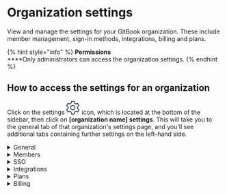 # Organization settings

View and manage the settings for your GitBook organization. These include member management, sign-in methods, integrations, billing and plans.

{% hint style="info" %}
**Permissions**\
****Only administrators can access the organization settings.
{% endhint %}

## How to access the settings for an organization

Click on the settings ![](../../.gitbook/assets/settings.png) icon, which is located at the bottom of the sidebar, then click on **\[organization name] settings**. This will take you to the general tab of that organization's settings page, and you'll see additional tabs containing further settings on the left-hand side.

<details>

<summary>General</summary>

#### Organization profile

You can update the logo and the name of the organization.

#### Publishing

Each published GitBook space that lives within your organization's library will have a domain in two parts:

1. `[something].gitbook.com` (this is the GitBook subdomain) **or** your own custom subdomain
2. `/[spaceURL]` (this is set within the settings for the space itself)

You can update the GitBook subdomain and a custom domain here, as well as the default content, which is the space that visitors will see if they navigate to your GitBook subdomain directly.

#### Actions

From this section you can delete the organization. **Note: there is no turning back if you delete an organization!** All associated data will be deleted as well. If you want to keep any spaces or collections owned by the organization, make sure to first [move](https://docs.gitbook.com/getting-started/organizing-content/what-is-a-space#moving-a-space) them to another library.

</details>

<details>

<summary>Members</summary>

#### Members tab

[Members](../../tour/member-management/) can be added to and removed from the organization as needed. You can also update the [role](../../tour/member-management/roles.md) for each member.

#### Teams tab

[Teams](../../tour/member-management/teams.md) are a way to group members within an organization. You can then grant access to certain things to anyone who is a member of a given team.

</details>

<details>

<summary>SSO</summary>

#### Email domains

For any domains that you specify, anyone with an email address on those domains will immediately be able to access the organization upon signing up for a GitBook account. You can decide what [role](../../tour/member-management/roles.md) these members should have by default.

#### SAML

For organizations on our Enterprise plan, you can configure your SSO with any [SAML](../../advanced-guides/advanced-sharing-and-security/saml/) solution, to give your members access to GitBook through an identity provider (IdP) of your choice. [Contact sales](mailto:sales@gitbook.com) if you're interested in upgrading to Enterprise!

</details>

<details>

<summary>Integrations</summary>

You can check which [integrations](../../advanced-guides/integrations/) are installed for your organization and [install new integrations](../../advanced-guides/integrations/install-an-integration.md) from this page.

</details>

<details>

<summary>Plans</summary>

From this page you can view your current plan and switch from one plan to another. The toggle at the top of the page enables you to switch between viewing the prices for our plans paid yearly (with 2 months free!) or monthly, and you can then use the upgrade/downgrade button under the name of each plan to select your new plan.

Please see our [billing policy](billing-policy.md) for information about how charges are calculated when you make a change during the middle of a billing period.

</details>

<details>

<summary>Billing</summary>

The billing tab takes you to our payment provider, Stripe. On their website you can securely manage your payment method and billing information. You can also [cancel your plan](cancelling-a-plan.md). If a plan has been cancelled but you change your mind before the end of the billing period, you can renew the plan to have it continue without any lapse in service.

</details>
